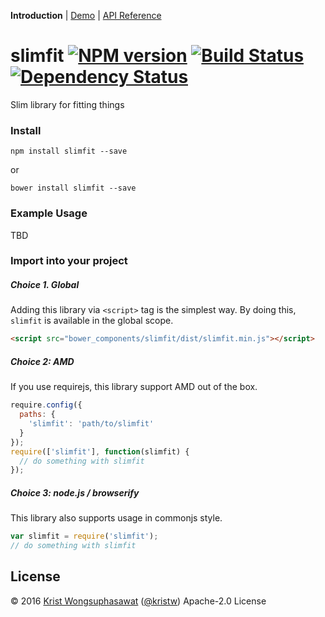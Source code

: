**Introduction** |
[Demo](https://kristw.github.io/slimfit) |
[API Reference](https://github.com/kristw/slimfit/blob/master/docs/api.md)

# slimfit [![NPM version][npm-image]][npm-url] [![Build Status][travis-image]][travis-url] [![Dependency Status][daviddm-image]][daviddm-url]

Slim library for fitting things

### Install

```
npm install slimfit --save
```

or

```
bower install slimfit --save
```

### Example Usage

TBD

### Import into your project

##### Choice 1. Global

Adding this library via ```<script>``` tag is the simplest way. By doing this, ```slimfit``` is available in the global scope.

```html
<script src="bower_components/slimfit/dist/slimfit.min.js"></script>
```

##### Choice 2: AMD

If you use requirejs, this library support AMD out of the box.

```javascript
require.config({
  paths: {
    'slimfit': 'path/to/slimfit'
  }
});
require(['slimfit'], function(slimfit) {
  // do something with slimfit
});
```

##### Choice 3: node.js / browserify

This library also supports usage in commonjs style.

```javascript
var slimfit = require('slimfit');
// do something with slimfit
```

## License

© 2016 [Krist Wongsuphasawat](http://kristw.yellowpigz.com)  ([@kristw](https://twitter.com/kristw)) Apache-2.0 License

[npm-image]: https://badge.fury.io/js/slimfit.svg
[npm-url]: https://npmjs.org/package/slimfit
[travis-image]: https://travis-ci.org/kristw/slimfit.svg?branch=master
[travis-url]: https://travis-ci.org/kristw/slimfit
[daviddm-image]: https://david-dm.org/kristw/slimfit.svg?theme=shields.io
[daviddm-url]: https://david-dm.org/kristw/slimfit